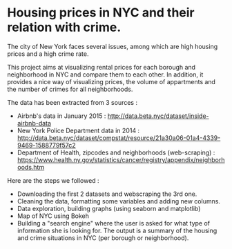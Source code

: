 # Housing prices in NYC and their relation with crime.

The city of New York faces several issues, among which are high housing prices and a high crime rate. 

This project aims at visualizing rental prices for each borough and neighborhood in NYC and compare them to each other. 
In addition, it provides a nice way of visualizing prices, the volume of appartments and the number of crimes for all neighborhoods.

The data has been extracted from 3 sources :
- Airbnb's data in January 2015 : http://data.beta.nyc/dataset/inside-airbnb-data 
- New York Police Department data in 2014 : http://data.beta.nyc/dataset/compstat/resource/21a30a06-01a4-4339-9469-1588779f57c2
- Department of Health, zipcodes and neighborhoods (web-scraping) : https://www.health.ny.gov/statistics/cancer/registry/appendix/neighborhoods.htm

Here are the steps we followed :
- Downloading the first 2 datasets and webscraping the 3rd one.
- Cleaning the data, formatting some variables and adding new columns.
- Data exploration, building graphs (using seaborn and matplotlib)
- Map of NYC using Bokeh
- Building a "search engine" where the user is asked for what type of information she is looking for. The output is a summary of the housing and crime situations in NYC (per borough or neighborhood).
